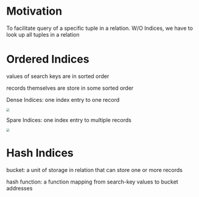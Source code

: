 # Motivation

To facilitate query of a specific tuple in a relation. W/O Indices, we have to look up all tuples in a relation



# Ordered Indices

values of search keys are in sorted order

records themselves are store in some sorted order



Dense Indices: one index entry to one record

<img src="C:\Users\jiaxi\Database\4Figures\ExDense.png" style="zoom:50%;" />

Spare Indices: one index entry to multiple records

<img src="C:\Users\jiaxi\Database\4Figures\ExSparse.png" style="zoom:50%;" />



# Hash Indices

bucket: a unit of storage in relation that can store one or more records

hash function: a function mapping from search-key values to bucket addresses